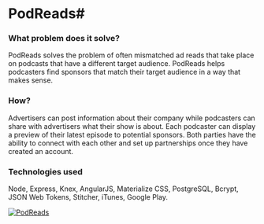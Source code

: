 # PodReads#

### What problem does it solve? ###
PodReads solves the problem of often mismatched ad reads that take place on podcasts that have a different target audience. PodReads helps podcasters find sponsors that match their target audience in a way that makes sense.

### How? ###
Advertisers can post information about their company while podcasters can share with advertisers what their show is about.  Each podcaster can display a preview of their latest episode to potential sponsors. Both parties have the ability to connect with each other and set up partnerships once they have created an account.

### Technologies used ###
Node, Express, Knex, AngularJS, Materialize CSS, PostgreSQL, Bcrypt, JSON Web Tokens, Stitcher, iTunes, Google Play.

[![PodReads](http://img.youtube.com/vi/F6UYz5QIQe8/0.jpg)](https://youtu.be/F6UYz5QIQe8)

